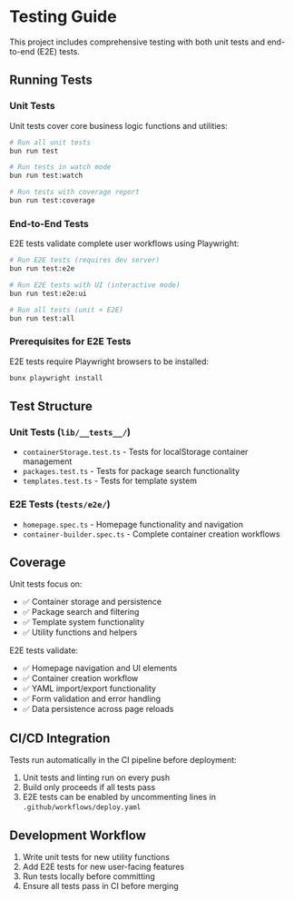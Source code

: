 # Testing Guide

This project includes comprehensive testing with both unit tests and end-to-end (E2E) tests.

## Running Tests

### Unit Tests
Unit tests cover core business logic functions and utilities:

```bash
# Run all unit tests
bun run test

# Run tests in watch mode
bun run test:watch

# Run tests with coverage report
bun run test:coverage
```

### End-to-End Tests
E2E tests validate complete user workflows using Playwright:

```bash
# Run E2E tests (requires dev server)
bun run test:e2e

# Run E2E tests with UI (interactive mode)
bun run test:e2e:ui

# Run all tests (unit + E2E)
bun run test:all
```

### Prerequisites for E2E Tests
E2E tests require Playwright browsers to be installed:

```bash
bunx playwright install
```

## Test Structure

### Unit Tests (`lib/__tests__/`)
- `containerStorage.test.ts` - Tests for localStorage container management
- `packages.test.ts` - Tests for package search functionality  
- `templates.test.ts` - Tests for template system

### E2E Tests (`tests/e2e/`)
- `homepage.spec.ts` - Homepage functionality and navigation
- `container-builder.spec.ts` - Complete container creation workflows

## Coverage

Unit tests focus on:
- ✅ Container storage and persistence
- ✅ Package search and filtering
- ✅ Template system functionality
- ✅ Utility functions and helpers

E2E tests validate:
- ✅ Homepage navigation and UI elements
- ✅ Container creation workflow
- ✅ YAML import/export functionality
- ✅ Form validation and error handling
- ✅ Data persistence across page reloads

## CI/CD Integration

Tests run automatically in the CI pipeline before deployment:
1. Unit tests and linting run on every push
2. Build only proceeds if all tests pass
3. E2E tests can be enabled by uncommenting lines in `.github/workflows/deploy.yaml`

## Development Workflow

1. Write unit tests for new utility functions
2. Add E2E tests for new user-facing features
3. Run tests locally before committing
4. Ensure all tests pass in CI before merging